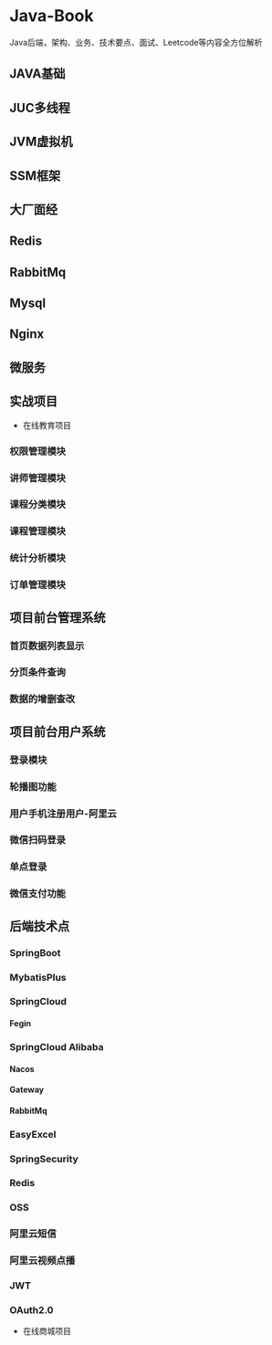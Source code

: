 # Java-Book
Java后端，架构、业务、技术要点、面试、Leetcode等内容全方位解析

## JAVA基础
## JUC多线程
## JVM虚拟机
## SSM框架
## 大厂面经
## Redis
## RabbitMq
## Mysql
## Nginx
## 微服务
## 实战项目
- 在线教育项目
###  权限管理模块
### 讲师管理模块
### 课程分类模块
### 课程管理模块
### 统计分析模块
### 订单管理模块
## 项目前台管理系统
### 首页数据列表显示
###  分页条件查询
### 数据的增删查改
## 项目前台用户系统
### 登录模块
### 轮播图功能
### 用户手机注册用户-阿里云
### 微信扫码登录
### 单点登录
### 微信支付功能
## 后端技术点
### SpringBoot
### MybatisPlus
### SpringCloud
#### Fegin
### SpringCloud Alibaba
#### Nacos
#### Gateway
#### RabbitMq
### EasyExcel
### SpringSecurity
### Redis
### OSS
### 阿里云短信
### 阿里云视频点播
### JWT
### OAuth2.0
- 在线商城项目






